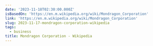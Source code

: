 ```yaml
---
date: '2023-11-18T02:30:00.000Z'
isBasedOn: 'https://en.m.wikipedia.org/wiki/Mondragon_Corporation'
link: 'https://en.m.wikipedia.org/wiki/Mondragon_Corporation'
slug: 2023-11-17-mondragon-corporation-wikipedia
tags:
  - business
title: Mondragon Corporation - Wikipedia
---
```


